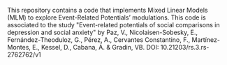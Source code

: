 This repository contains a code that implements Mixed Linear Models (MLM) to explore Event-Related Potentials’ modulations. 
This code is associated to the study "Event-related potentials of social comparisons in depression and social anxiety" 
by Paz, V., Nicolaisen-Sobesky, E., Fernández-Theoduloz, G., Pérez, A., Cervantes Constantino, F., Martínez-Montes, E., Kessel, D., Cabana, Á. & Gradin, VB. 
DOI: 10.21203/rs.3.rs-2762762/v1
